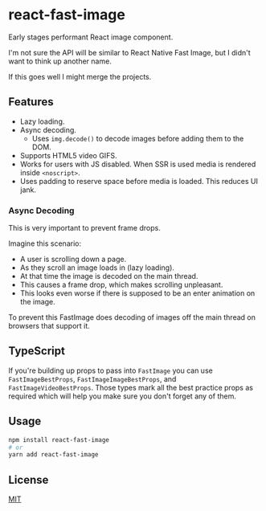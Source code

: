 # react-fast-image

Early stages performant React image component.

I'm not sure the API will be similar to React Native Fast Image, but I didn't want to think up another name.

If this goes well I might merge the projects.

## Features

-   Lazy loading.
-   Async decoding.
    -   Uses `img.decode()` to decode images before adding them to the DOM.
-   Supports HTML5 video GIFS.
-   Works for users with JS disabled.
    When SSR is used media is rendered inside `<noscript>`.
-   Uses padding to reserve space before media is loaded.
    This reduces UI jank.

### Async Decoding

This is very important to prevent frame drops.

Imagine this scenario:

-   A user is scrolling down a page.
-   As they scroll an image loads in (lazy loading).
-   At that time the image is decoded on the main thread.
-   This causes a frame drop, which makes scrolling unpleasant.
-   This looks even worse if there is supposed to be an enter animation on the image.

To prevent this FastImage does decoding of images off the main thread on browsers that support it.

## TypeScript

If you're building up props to pass into `FastImage` you can use `FastImageBestProps`, `FastImageImageBestProps`, and `FastImageVideoBestProps`.
Those types mark all the best practice props as required which will help you make sure you don't forget any of them.

## Usage

```bash
npm install react-fast-image
# or
yarn add react-fast-image
```

## License

[MIT](LICENSE)
